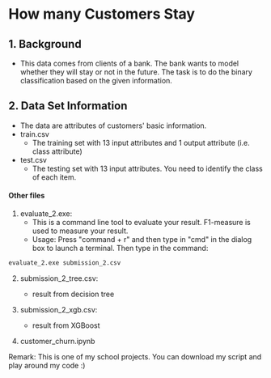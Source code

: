 # How many Customers Stay
## 1. Background
- This data comes from clients of a bank. The bank wants to model whether they will stay or not in the future. The task is to do the binary classification based on the given information.
## 2. Data Set Information
- The data are attributes of customers' basic information. 
- train.csv
  - The training set with 13 input attributes and 1 output attribute (i.e. class attribute)
- test.csv
  - The testing set with 13 input attributes. You need to identify the class of each item. 

#### Other files
1. evaluate_2.exe:
    - This is a command line tool to evaluate your result. F1-measure is used to measure your result.
    - Usage: Press "command + r" and then type in "cmd" in the dialog box to launch a terminal. Then type in the command:
```bash
evaluate_2.exe submission_2.csv
```
2. submission_2_tree.csv: 
    - result from decision tree

3. submission_2_xgb.csv: 
    - result from XGBoost
  
4. customer_churn.ipynb

Remark: This is one of my school projects. You can download my script and play around my code :)
